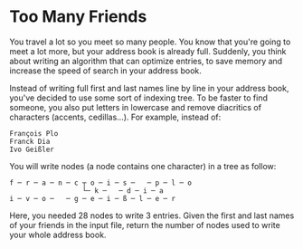 # Too Many Friends

You travel a lot so you meet so many people. You know that you're going to meet a lot more, but your address book is already full. Suddenly, you think about writing an algorithm that can optimize entries, to save memory and increase the speed of search in your address book.

Instead of writing full first and last names line by line in your address book, you've decided to use some sort of indexing tree. To be faster to find someone, you also put letters in lowercase and remove diacritics of characters (accents, cedillas...). For example, instead of:

```
François Plo
Franck Dia
Ivo Geißler
```

You will write nodes (a node contains one character) in a tree as follow:

```
f ─ r ─ a ─ n ─ c ┬ o ─ i ─ s ─   ─ p ─ l ─ o
                  └─ k ─   ─ d ─ i ─ a
i ─ v ─ o ─   ─ g ─ e ─ i ─ ß ─ l ─ e ─ r
```

Here, you needed 28 nodes to write 3 entries. Given the first and last names of your friends in the input file, return the number of nodes used to write your whole address book.
